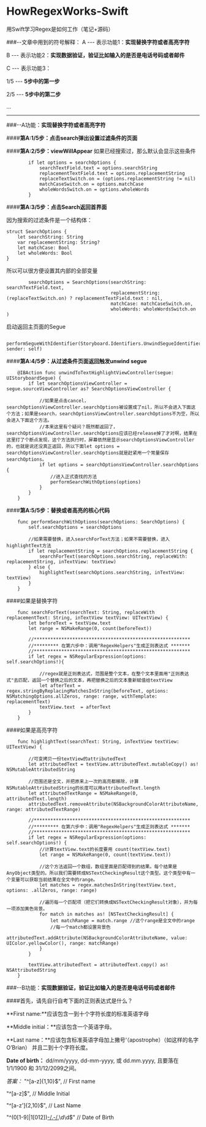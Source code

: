 # HowRegexWorks-Swift
用Swift学习Regex是如何工作（笔记+源码）

###--文章中用到的符号解释：
A --- 表示功能1：**实现替换字符或者高亮字符**

B --- 表示功能2：**实现数据验证，验证比如输入的是否是电话号码或者邮件**

C --- 表示功能3：

1/5 --- **5步中的第一步**

2/5 --- **5步中的第二步**

...

---



###--A功能：**实现替换字符或者高亮字符**

####**第A:1/5步：点击search弹出设置过滤条件的页面**

####**第A:2/5步：viewWillAppear**
如果已经搜索过，那么默认会显示这些条件
```
        if let options = searchOptions {
            searchTextField.text = options.searchString
            replacementTextField.text = options.replacementString
            replaceTextSwitch.on = (options.replacementString != nil)
            matchCaseSwitch.on = options.matchCase
            wholeWordsSwitch.on = options.wholeWords
        }
```

####**第A:3/5步：点击Search返回首界面**

因为搜索的过滤条件是一个结构体：
```
struct SearchOptions {
    let searchString: String
    var replacementString: String?
    let matchCase: Bool
    let wholeWords: Bool
}
```

所以可以很方便设置其内部的全部变量
```
        searchOptions = SearchOptions(searchString: searchTextField.text,
                                      replacementString: (replaceTextSwitch.on) ? replacementTextField.text : nil,
                                      matchCase: matchCaseSwitch.on,
                                      wholeWords: wholeWordsSwitch.on )
```

启动返回主页面的Segue
```
        performSegueWithIdentifier(Storyboard.Identifiers.UnwindSegueIdentifier, sender: self)
```

####**第A:4/5步：从过滤条件页面返回触发unwind segue**
```
    @IBAction func unwindToTextHighlightViewController(segue: UIStoryboardSegue) {
        if let searchOptionsViewController = segue.sourceViewController as? SearchOptionsViewController {
            
            //如果是点击cancel，searchOptionsViewController.searchOptions被设置成了nil，所以不会进入下面这个方法；如果是search，searchOptionsViewController.searchOptions不为空，所以会进入下面这个方法。
            //本来这里有个疑问？既然都返回了，searchOptionsViewController.searchOptions应该已经release掉了才对啊，结果在这里打了个断点发现，这个方法执行时，屏幕依然是显示searchOptionsViewController的，也就是说还没真正返回，所以下面let options = searchOptionsViewController.searchOptions就是赶紧用一个常量保存searchOptions。
            if let options = searchOptionsViewController.searchOptions {
                //进入正式查找的方法
                performSearchWithOptions(options)
            }
        }
    }

```

####**第A:5/5步：替换或者高亮的核心代码**
```
    func performSearchWithOptions(searchOptions: SearchOptions) {
        self.searchOptions = searchOptions
        
        //如果需要替换，进入searchForText方法；如果不需要替换，进入highlightText方法
        if let replacementString = searchOptions.replacementString {
            searchForText(searchOptions.searchString, replaceWith: replacementString, inTextView: textView)
        } else {
            highlightText(searchOptions.searchString, inTextView: textView)
        }
    }

```

####如果是替换字符
```
    func searchForText(searchText: String, replaceWith replacementText: String, inTextView textView: UITextView) {
        let beforeText = textView.text
        let range = NSMakeRange(0, count(beforeText))
        
        //*********************************************************
        //********* 在第六步中：调用"RegexHelpers"生成正则表达式 *******
        //*********************************************************        
        if let regex = NSRegularExpression(options: self.searchOptions!){

            //regex就是正则表达式，范围是整个文本，在整个文本里面用"正则表达式"去匹配，返回一个替换之后的文本，再把替换之后的文本重新赋值给textView
            let afterText = regex.stringByReplacingMatchesInString(beforeText, options: NSMatchingOptions.allZeros, range: range, withTemplate: replacementText)
            textView.text  = afterText
        }
    }
```

####如果是高亮字符
```
    func highlightText(searchText: String, inTextView textView: UITextView) {

        //可变拷贝一份textView的attributedText
        let attributedText = textView.attributedText.mutableCopy() as! NSMutableAttributedString
        
        //范围还是全文，并把原来上一次的高亮都移除，计算NSMutableAttributedString的长度可以用attributedText.length
        let attributedTextRange = NSMakeRange(0, attributedText.length)
        attributedText.removeAttribute(NSBackgroundColorAttributeName, range: attributedTextRange)

        //*********************************************************
        //********* 在第六步中：调用"RegexHelpers"生成正则表达式 *******
        //*********************************************************
        if let regex = NSRegularExpression(options: self.searchOptions!) {
            //计算textView.text的长度要用 count(textView.text)
            let range = NSMakeRange(0, count(textView.text))

            //这个方法返回一个数组，数组里面是匹配得到的结果。每个结果是AnyObject类型的。所以我们需要转成NSTextCheckingResult这个类型。这个类型中有一个变量可以获取当前结果在全文中的range。
            let matches = regex.matchesInString(textView.text, options: .allZeros, range: range)
            
            //遍历每一个匹配项（把它们转换成NSTextCheckingResult对象），并为每一项添加黄色背景。
            for match in matches as! [NSTextCheckingResult] {
                let matchRange = match.range //这个range是全文中的range
                //每一个match都设置背景色
                attributedText.addAttribute(NSBackgroundColorAttributeName, value: UIColor.yellowColor(), range: matchRange)
            }
        }
        
        textView.attributedText = attributedText.copy() as! NSAttributedString
    }

```


###--B功能：**实现数据验证，验证比如输入的是否是电话号码或者邮件**

####首先，请先自行自考下面的正则表达式是什么？

**First name:**应该包含一到十个字符长度的标准英语字母

**Middle initial：**应该包含一个英语字母。

**Last name：**应该包含标准英语字母加上撇号‘（apostrophe）（如这样的名字 O’Brian） 并且二到十个字符长度。

**Date of birth：** dd/mm/yyyy, dd-mm-yyyy, 或 dd.mm.yyyy, 且要落在 1/1/1900 和 31/12/2099之间。


*答案：*
  "^[a-z]{1,10}$",    // First name
 
  "^[a-z]$",          // Middle Initial
  
  "^[a-z']{2,10}$",   // Last Name
  
  "^(0[1-9]|1[012])[-/.](0[1-9]|[12][0-9]|3[01])[-/.](19|20)\\d\\d$"  // Date of Birth



